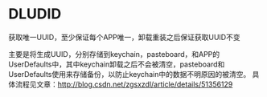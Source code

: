 # DLUDID
获取唯一UUID，至少保证每个APP唯一，卸载重装之后保证获取UUID不变

主要是将生成UUID，分别存储到keychain，pasteboard，和APP的UserDefaults中，其中keychain卸载之后不会被清空，pasteboard和UserDefaults使用来存储备份，以防止keychain中的数据不明原因的被清空。
具体流程见文章：http://blog.csdn.net/zgsxzdl/article/details/51356129
